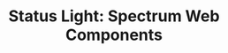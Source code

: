 ---
layout: examples.njk
title: 'Status Light: Spectrum Web Components'
displayName: Status Light
componentName: status-light
componentHeading: sp-status-light
tags:
- component-examples
---